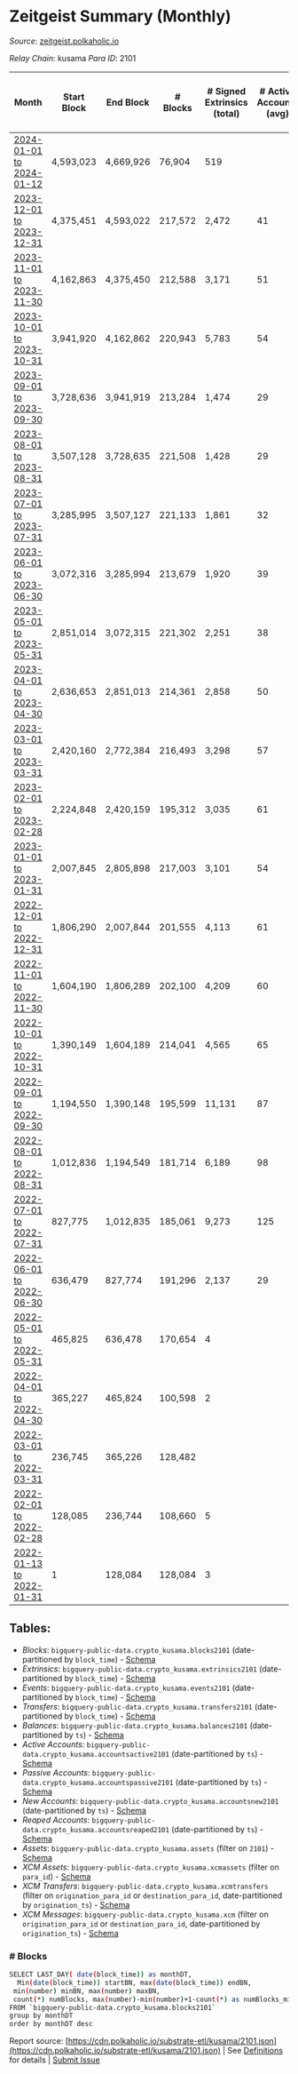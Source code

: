 # Zeitgeist Summary (Monthly)

_Source_: [zeitgeist.polkaholic.io](https://zeitgeist.polkaholic.io)

*Relay Chain*: kusama
*Para ID*: 2101



| Month | Start Block | End Block | # Blocks | # Signed Extrinsics (total) | # Active Accounts (avg) | # Addresses with Balances (max) | Issues |
| ----- | ----------- | --------- | -------- | --------------------------- | ----------------------- | ------------------------------- | ------ |
| [2024-01-01 to 2024-01-12](/kusama/2101-zeitgeist/2024-01-31.md) | 4,593,023 | 4,669,926 | 76,904 | 519 |  | 16,879 | -   |   
| [2023-12-01 to 2023-12-31](/kusama/2101-zeitgeist/2023-12-31.md) | 4,375,451 | 4,593,022 | 217,572 | 2,472 | 41 | 16,829 | -   |   
| [2023-11-01 to 2023-11-30](/kusama/2101-zeitgeist/2023-11-30.md) | 4,162,863 | 4,375,450 | 212,588 | 3,171 | 51 | 16,707 | -   |   
| [2023-10-01 to 2023-10-31](/kusama/2101-zeitgeist/2023-10-31.md) | 3,941,920 | 4,162,862 | 220,943 | 5,783 | 54 | 16,752 | -   |   
| [2023-09-01 to 2023-09-30](/kusama/2101-zeitgeist/2023-09-30.md) | 3,728,636 | 3,941,919 | 213,284 | 1,474 | 29 | 16,263 | -   |   
| [2023-08-01 to 2023-08-31](/kusama/2101-zeitgeist/2023-08-31.md) | 3,507,128 | 3,728,635 | 221,508 | 1,428 | 29 | 16,069 | -   |   
| [2023-07-01 to 2023-07-31](/kusama/2101-zeitgeist/2023-07-31.md) | 3,285,995 | 3,507,127 | 221,133 | 1,861 | 32 | 15,986 | -   |   
| [2023-06-01 to 2023-06-30](/kusama/2101-zeitgeist/2023-06-30.md) | 3,072,316 | 3,285,994 | 213,679 | 1,920 | 39 | 15,907 | -   |   
| [2023-05-01 to 2023-05-31](/kusama/2101-zeitgeist/2023-05-31.md) | 2,851,014 | 3,072,315 | 221,302 | 2,251 | 38 | 15,827 | -   |   
| [2023-04-01 to 2023-04-30](/kusama/2101-zeitgeist/2023-04-30.md) | 2,636,653 | 2,851,013 | 214,361 | 2,858 | 50 | 15,705 | -   |   
| [2023-03-01 to 2023-03-31](/kusama/2101-zeitgeist/2023-03-31.md) | 2,420,160 | 2,772,384 | 216,493 | 3,298 | 57 | 15,624 | - 135,732 (38.54%) |   
| [2023-02-01 to 2023-02-28](/kusama/2101-zeitgeist/2023-02-28.md) | 2,224,848 | 2,420,159 | 195,312 | 3,035 | 61 | 15,516 | -   |   
| [2023-01-01 to 2023-01-31](/kusama/2101-zeitgeist/2023-01-31.md) | 2,007,845 | 2,805,898 | 217,003 | 3,101 | 54 | 15,366 | - 581,051 (72.81%) |   
| [2022-12-01 to 2022-12-31](/kusama/2101-zeitgeist/2022-12-31.md) | 1,806,290 | 2,007,844 | 201,555 | 4,113 | 61 | 15,180 | -   |   
| [2022-11-01 to 2022-11-30](/kusama/2101-zeitgeist/2022-11-30.md) | 1,604,190 | 1,806,289 | 202,100 | 4,209 | 60 | 15,042 | -   |   
| [2022-10-01 to 2022-10-31](/kusama/2101-zeitgeist/2022-10-31.md) | 1,390,149 | 1,604,189 | 214,041 | 4,565 | 65 | 14,979 | -   |   
| [2022-09-01 to 2022-09-30](/kusama/2101-zeitgeist/2022-09-30.md) | 1,194,550 | 1,390,148 | 195,599 | 11,131 | 87 | 14,980 | -   |   
| [2022-08-01 to 2022-08-31](/kusama/2101-zeitgeist/2022-08-31.md) | 1,012,836 | 1,194,549 | 181,714 | 6,189 | 98 | 14,857 | -   |   
| [2022-07-01 to 2022-07-31](/kusama/2101-zeitgeist/2022-07-31.md) | 827,775 | 1,012,835 | 185,061 | 9,273 | 125 | 14,549 | -   |   
| [2022-06-01 to 2022-06-30](/kusama/2101-zeitgeist/2022-06-30.md) | 636,479 | 827,774 | 191,296 | 2,137 | 29 | 13,858 | -   |   
| [2022-05-01 to 2022-05-31](/kusama/2101-zeitgeist/2022-05-31.md) | 465,825 | 636,478 | 170,654 | 4 |  | 6 | -   |   
| [2022-04-01 to 2022-04-30](/kusama/2101-zeitgeist/2022-04-30.md) | 365,227 | 465,824 | 100,598 | 2 |  | 5 | -   |   
| [2022-03-01 to 2022-03-31](/kusama/2101-zeitgeist/2022-03-31.md) | 236,745 | 365,226 | 128,482 |  |  | 5 | -   |   
| [2022-02-01 to 2022-02-28](/kusama/2101-zeitgeist/2022-02-28.md) | 128,085 | 236,744 | 108,660 | 5 |  | 5 | -   |   
| [2022-01-13 to 2022-01-31](/kusama/2101-zeitgeist/2022-01-31.md) | 1 | 128,084 | 128,084 | 3 |  |  | -   |   

## Tables:

* _Blocks_: `bigquery-public-data.crypto_kusama.blocks2101` (date-partitioned by `block_time`) - [Schema](/schema/balances.json)
* _Extrinsics_: `bigquery-public-data.crypto_kusama.extrinsics2101` (date-partitioned by `block_time`) - [Schema](/schema/extrinsics.json)
* _Events_: `bigquery-public-data.crypto_kusama.events2101` (date-partitioned by `block_time`) - [Schema](/schema/events.json)
* _Transfers_: `bigquery-public-data.crypto_kusama.transfers2101` (date-partitioned by `block_time`) - [Schema](/schema/transfers.json)
* _Balances_: `bigquery-public-data.crypto_kusama.balances2101` (date-partitioned by `ts`) - [Schema](/schema/balances.json)
* _Active Accounts_: `bigquery-public-data.crypto_kusama.accountsactive2101` (date-partitioned by `ts`) - [Schema](/schema/accountsactive.json)
* _Passive Accounts_: `bigquery-public-data.crypto_kusama.accountspassive2101` (date-partitioned by `ts`) - [Schema](/schema/accountspassive.json)
* _New Accounts_: `bigquery-public-data.crypto_kusama.accountsnew2101` (date-partitioned by `ts`) - [Schema](/schema/accountsnew.json)
* _Reaped Accounts_: `bigquery-public-data.crypto_kusama.accountsreaped2101` (date-partitioned by `ts`) - [Schema](/schema/accountsreaped.json)
* _Assets_: `bigquery-public-data.crypto_kusama.assets` (filter on `2101`) - [Schema](/schema/assets.json)
* _XCM Assets_: `bigquery-public-data.crypto_kusama.xcmassets` (filter on `para_id`) - [Schema](/schema/xcmassets.json)
* _XCM Transfers_: `bigquery-public-data.crypto_kusama.xcmtransfers` (filter on `origination_para_id` or `destination_para_id`, date-partitioned by `origination_ts`) - [Schema](/schema/xcmtransfers.json)
* _XCM Messages_: `bigquery-public-data.crypto_kusama.xcm` (filter on `origination_para_id` or `destination_para_id`, date-partitioned by `origination_ts`) - [Schema](/schema/xcm.json)

### # Blocks
```bash
SELECT LAST_DAY( date(block_time)) as monthDT,
  Min(date(block_time)) startBN, max(date(block_time)) endBN, 
 min(number) minBN, max(number) maxBN, 
 count(*) numBlocks, max(number)-min(number)+1-count(*) as numBlocks_missing 
FROM `bigquery-public-data.crypto_kusama.blocks2101` 
group by monthDT 
order by monthDT desc
```


Report source: [https://cdn.polkaholic.io/substrate-etl/kusama/2101.json](https://cdn.polkaholic.io/substrate-etl/kusama/2101.json) | See [Definitions](/DEFINITIONS.md) for details | [Submit Issue](https://github.com/colorfulnotion/substrate-etl/issues)
